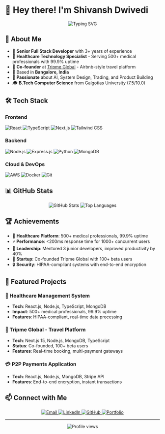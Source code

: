 # 👋 Hey there! I'm **Shivansh Dwivedi**

<div align="center">
  <img src="https://readme-typing-svg.herokuapp.com?font=Fira+Code&pause=1000&color=007AFF&center=true&vCenter=true&width=435&lines=Senior+Full+Stack+Developer;React+%7C+Node.js+%7C+TypeScript;Building+Scalable+Systems;" alt="Typing SVG" />
</div>

## 🚀 About Me

- 💼 **Senior Full Stack Developer** with 3+ years of experience
- 🏥 **Healthcare Technology Specialist** - Serving 500+ medical professionals with 99.9% uptime
- 🚀 **Co-founder** at [Tripme Global](https://tripme-frontend.vercel.app) - Airbnb-style travel platform
- 📍 Based in **Bangalore, India**
- 🎯 **Passionate** about AI, System Design, Trading, and Product Building
- 🎓 **B.Tech Computer Science** from Galgotias University (7.5/10.0)

## 🛠️ Tech Stack

### **Frontend**
![React](https://img.shields.io/badge/React-20232A?style=for-the-badge&logo=react&logoColor=61DAFB)
![TypeScript](https://img.shields.io/badge/TypeScript-007ACC?style=for-the-badge&logo=typescript&logoColor=white)
![Next.js](https://img.shields.io/badge/Next.js-000000?style=for-the-badge&logo=next.js&logoColor=white)
![Tailwind CSS](https://img.shields.io/badge/Tailwind_CSS-38B2AC?style=for-the-badge&logo=tailwind-css&logoColor=white)

### **Backend**
![Node.js](https://img.shields.io/badge/Node.js-43853D?style=for-the-badge&logo=node.js&logoColor=white)
![Express.js](https://img.shields.io/badge/Express.js-404D59?style=for-the-badge)
![Python](https://img.shields.io/badge/Python-3776AB?style=for-the-badge&logo=python&logoColor=white)
![MongoDB](https://img.shields.io/badge/MongoDB-4EA94B?style=for-the-badge&logo=mongodb&logoColor=white)

### **Cloud & DevOps**
![AWS](https://img.shields.io/badge/AWS-232F3E?style=for-the-badge&logo=amazon-aws&logoColor=white)
![Docker](https://img.shields.io/badge/Docker-2496ED?style=for-the-badge&logo=docker&logoColor=white)
![Git](https://img.shields.io/badge/Git-F05032?style=for-the-badge&logo=git&logoColor=white)

## 📊 GitHub Stats

<div align="center">
  <img src="https://github-readme-stats.vercel.app/api?username=lazyperfectionist&show_icons=true&theme=radical&hide_border=true&count_private=true" alt="GitHub Stats" />
  <img src="https://github-readme-stats.vercel.app/api/top-langs/?username=lazyperfectionist&layout=compact&theme=radical&hide_border=true" alt="Top Languages" />
</div>

## 🏆 Achievements

- 🏥 **Healthcare Platform**: 500+ medical professionals, 99.9% uptime
- ⚡ **Performance**: <200ms response time for 1000+ concurrent users
- 👥 **Leadership**: Mentored 3 junior developers, improved productivity by 40%
- 🚀 **Startup**: Co-founded Tripme Global with 100+ beta users
- 🔒 **Security**: HIPAA-compliant systems with end-to-end encryption

## 🌟 Featured Projects

### 🏥 Healthcare Management System
- **Tech**: React.js, Node.js, TypeScript, MongoDB
- **Impact**: 500+ medical professionals, 99.9% uptime
- **Features**: HIPAA-compliant, real-time data processing

### 🚀 Tripme Global - Travel Platform
- **Tech**: Next.js 15, Node.js, MongoDB, TypeScript
- **Status**: Co-founded, 100+ beta users
- **Features**: Real-time booking, multi-payment gateways

### 💳 P2P Payments Application
- **Tech**: React.js, Node.js, MongoDB, Stripe API
- **Features**: End-to-end encryption, instant transactions

## 📫 Connect with Me

<div align="center">
  <a href="mailto:shivanshsd8@gmail.com">
    <img src="https://img.shields.io/badge/Email-D14836?style=for-the-badge&logo=gmail&logoColor=white" alt="Email" />
  </a>
  <a href="https://www.linkedin.com/in/shivansh-dwivedi/">
    <img src="https://img.shields.io/badge/LinkedIn-0077B5?style=for-the-badge&logo=linkedin&logoColor=white" alt="LinkedIn" />
  </a>
  <a href="https://github.com/lazyperfectionist">
    <img src="https://img.shields.io/badge/GitHub-100000?style=for-the-badge&logo=github&logoColor=white" alt="GitHub" />
  </a>
  <a href="https://lazyperfectionist.github.io">
    <img src="https://img.shields.io/badge/Portfolio-000000?style=for-the-badge&logo=About.me&logoColor=white" alt="Portfolio" />
  </a>
</div>

---
<div align="center">
  <img src="https://komarev.com/ghpvc/?username=lazyperfectionist&label=Profile%20views&color=0e75b6&style=flat" alt="Profile views" />
</div>

